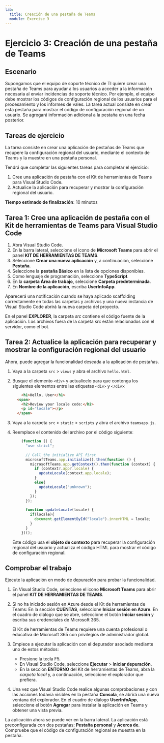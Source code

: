 ```yaml
---
lab:
  title: Creación de una pestaña de Teams
  module: Exercise 3
---
```


# Ejercicio 3: Creación de una pestaña de Teams

## Escenario

Supongamos que el equipo de soporte técnico de TI quiere crear una pestaña de Teams para ayudar a los usuarios a acceder a la información necesaria al enviar incidencias de soporte técnico. Por ejemplo, el equipo debe mostrar los códigos de configuración regional de los usuarios para el procesamiento y los informes de vales. La tarea actual consiste en crear esta pestaña para mostrar el código de configuración regional de un usuario. Se agregará información adicional a la pestaña en una fecha posterior.

## Tareas de ejercicio

La tarea consiste en crear una aplicación de pestañas de Teams que recupere la configuración regional del usuario, mediante el contexto de Teams y la muestre en una pestaña personal.

Tendrá que completar las siguientes tareas para completar el ejercicio:

1. Cree una aplicación de pestaña con el Kit de herramientas de Teams para Visual Studio Code.
1. Actualice la aplicación para recuperar y mostrar la configuración regional del usuario.

**Tiempo estimado de finalización:** 10 minutos

## Tarea 1: Cree una aplicación de pestaña con el Kit de herramientas de Teams para Visual Studio Code

1. Abra Visual Studio Code.
1. En la barra lateral, seleccione el icono de **Microsoft Teams** para abrir el panel **KIT DE HERRAMIENTAS DE TEAMS**.
1. Seleccione **Crear una nueva aplicación** y, a continuación, seleccione **Pestaña**.
1. Seleccione la **pestaña Básico** en la lista de opciones disponibles.
1. Como lenguaje de programación, seleccione **TypeScript**.
1. En la **carpeta Área de trabajo**, seleccione **Carpeta predeterminada**.
1. En **Nombre de la aplicación**, escriba **UserInfoApp**.

Aparecerá una notificación cuando se haya aplicado scaffolding correctamente en todas las carpetas y archivos y una nueva instancia de Visual Studio Code abrirá la nueva carpeta del proyecto.

En el panel **EXPLORER**, la carpeta *src* contiene el código fuente de la aplicación. Los archivos fuera de la carpeta *src* están relacionados con el servidor, como el bot.

## Tarea 2: Actualice la aplicación para recuperar y mostrar la configuración regional del usuario

Ahora, puede agregar la funcionalidad deseada a la aplicación de pestañas.

1. Vaya a la carpeta `src` > `views` y abra el archivo `hello.html`.
1. Busque el elemento `<div>` y actualícelo para que contenga los siguientes elementos entre las etiquetas `<div>` y `</div>`:

    ```html
        <h1>Hello, User</h1>
      <span>
        <h2>Review your locale code:</h2>
        <p id="locale"></p>
      </span>
    ```

1. Vaya a la carpeta `src` > `static` > `scripts` y abra el archivo `teamsapp.js`.
1. Reemplace el contenido del archivo  por el código siguiente:

    ```typescript
        (function () {
          "use strict";
        
          // Call the initialize API first
          microsoftTeams.app.initialize().then(function () {
            microsoftTeams.app.getContext().then(function (context) {
              if (context?.app?.locale) {
                updateLocale(context.app.locale);
              }
              else{
                updateLocale("unknown");
              }
            });
          });
        
          function updateLocale(locale) {
            if(locale){
              document.getElementById("locale").innerHTML = locale;
            }
          }
        })();
    ```

    Este código usa el **objeto de contexto** para recuperar la configuración regional del usuario y actualiza el código HTML para mostrar el código de configuración regional.

## Comprobar el trabajo

Ejecute la aplicación en modo de depuración para probar la funcionalidad.

1. En Visual Studio Code, seleccione el icono **Microsoft Teams** para abrir el panel **KIT DE HERRAMIENTAS DE TEAMS**.

2. Si no ha iniciado sesión en Azure desde el Kit de herramientas de Teams: En la sección **CUENTAS**, seleccione **Iniciar sesión en Azure**. En el cuadro de diálogo que se abre, seleccione el botón **Iniciar sesión** y escriba sus credenciales de Microsoft 365.

   El Kit de herramientas de Teams requiere una cuenta profesional o educativa de Microsoft 365 con privilegios de administrador global.

3. Empiece a ejecutar la aplicación con el depurador asociado mediante uno de estos métodos:

   - Presione la tecla F5.
   - En Visual Studio Code, seleccione **Ejecutar** > **Iniciar depuración**.
   - En la sección **ENTORNO** del Kit de herramientas de Teams, abra la *carpeta local* y, a continuación, seleccione el explorador que prefiera.

4. Una vez que Visual Studio Code realice algunas comprobaciones y con las acciones todavía visibles en la pestaña **Consola**, se abrirá una nueva ventana del explorador. En el cuadro de diálogo **UserInfoApp**, seleccione el botón **Agregar** para instalar la aplicación en Teams y obtener una vista previa.

La aplicación ahora se puede ver en la barra lateral. La aplicación está preconfigurada con dos pestañas: **Pestaña personal** y **Acerca de**. Compruebe que el código de configuración regional se muestra en la pestaña.
